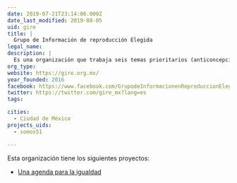 ```yaml
---
date: 2019-07-21T23:14:06.000Z
date_last_modified: 2019-08-05
uid: gire
title: |
  Grupo de Información de reproducción Elegida
legal_name: 
description: |
  Es una organización que trabaja seis temas prioritarios (anticoncepción, aborto, violencia obstétrica, muerte materna, reproducción asistida y la conciliación de la vida laboral con la personal) desde una perspectiva feminista y de derechos humanos.
org_type: 
website: https://gire.org.mx/
year_founded: 2016
facebook: https://www.facebook.com/GrupodeInformacionenReproduccionElegida
twitter: https://twitter.com/gire_mx?lang=es
tags:

cities: 
  - Ciudad de México
projects_uids:
  - somos51

---
```


Esta organización tiene los siguientes proyectos:

- [Una agenda para la igualdad](/proyectos/somos51)
